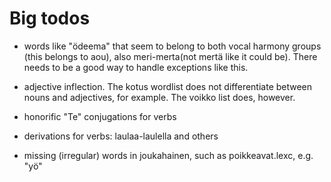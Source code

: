 Big todos
=

- words like "ödeema" that seem to belong to both vocal harmony groups (this
  belongs to aou), also meri-merta(not mertä like it could be). There needs to
  be a good way to handle exceptions like this.

- adjective inflection. The kotus wordlist does not differentiate between nouns
  and adjectives, for example. The voikko list does, however.

- honorific "Te" conjugations for verbs

- derivations for verbs: laulaa-laulella and others

- missing (irregular) words in joukahainen, such as poikkeavat.lexc, e.g. "yö"
